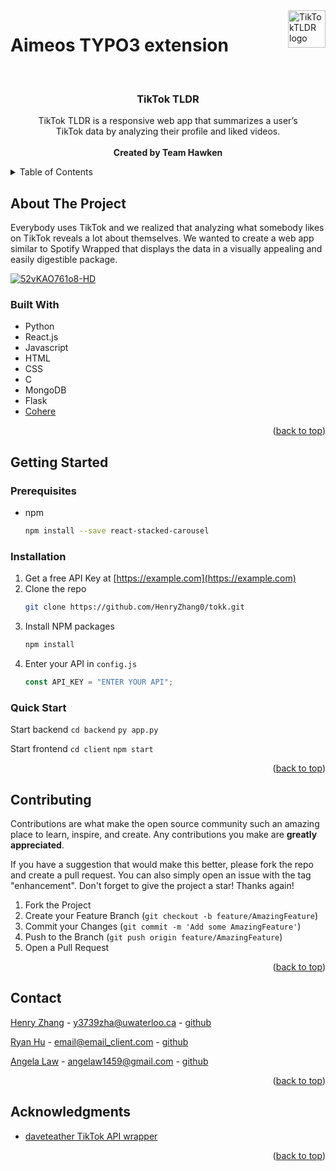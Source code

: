 <a href="https://henryzhang0.github.io/tokk/">
    <img src="https://raw.githubusercontent.com/HenryZhang0/tokk/main/client/src/logo.png" alt="TikTokTLDR logo" title="TikTokTLDR" align="right" height="60" />
</a>

# Aimeos TYPO3 extension
<div id="top"></div>
<!-- PROJECT LOGO -->

<br />
<div align="center">


<h3 align="center">TikTok TLDR</h3>
  <p align="center">
    TikTok TLDR is a responsive web app that summarizes a user’s <br />
    TikTok data by analyzing their profile and liked videos.
    <br />
    <br />
    <strong>Created by Team Hawken</strong>
  </p>
</div>

<!-- TABLE OF CONTENTS -->
<details>
  <summary>Table of Contents</summary>
  <ol>
    <li>
      <a href="#about-the-project">About The Project</a>
      <ul>
        <li><a href="#built-with">Built With</a></li>
      </ul>
    </li>
    <li>
      <a href="#getting-started">Getting Started</a>
      <ul>
        <li><a href="#prerequisites">Prerequisites</a></li>
        <li><a href="#installation">Installation</a></li>
        <li><a href="#quickstart">Quick Start</a></li>
      </ul>
    </li>
    <li><a href="#contributing">Contributing</a></li>
    <li><a href="#contact">Contact</a></li>
    <li><a href="#acknowledgments">Acknowledgments</a></li>
  </ol>
</details>

<!-- ABOUT THE PROJECT -->

## About The Project

Everybody uses TikTok and we realized that analyzing what somebody likes on TikTok reveals a lot about themselves. We wanted to create a web app similar to Spotify Wrapped that displays the data in a visually appealing and easily digestible package.

[![52vKAO761o8-HD](https://user-images.githubusercontent.com/92134792/169413680-47e7d741-9904-4201-9d79-b65677d12526.jpg)](https://www.youtube.com/watch?v=52vKAO761o8&ab_channel=RyanHu)


### Built With

- Python
- React.js
- Javascript
- HTML
- CSS
- C
- MongoDB
- Flask
- [Cohere](https://cohere.ai/)

<p align="right">(<a href="#top">back to top</a>)</p>

<!-- GETTING STARTED -->

## Getting Started

### Prerequisites

- npm
  ```sh
  npm install --save react-stacked-carousel
  ```

### Installation

1. Get a free API Key at [https://example.com](https://example.com)
2. Clone the repo
   ```sh
   git clone https://github.com/HenryZhang0/tokk.git
   ```
3. Install NPM packages
   ```sh
   npm install
   ```
4. Enter your API in `config.js`
   ```js
   const API_KEY = "ENTER YOUR API";
   ```

### Quick Start

Start backend
`cd backend`
`py app.py`

Start frontend
`cd client`
`npm start`

<p align="right">(<a href="#top">back to top</a>)</p>

<!-- CONTRIBUTING -->

## Contributing

Contributions are what make the open source community such an amazing place to learn, inspire, and create. Any contributions you make are **greatly appreciated**.

If you have a suggestion that would make this better, please fork the repo and create a pull request. You can also simply open an issue with the tag "enhancement".
Don't forget to give the project a star! Thanks again!

1. Fork the Project
2. Create your Feature Branch (`git checkout -b feature/AmazingFeature`)
3. Commit your Changes (`git commit -m 'Add some AmazingFeature'`)
4. Push to the Branch (`git push origin feature/AmazingFeature`)
5. Open a Pull Request

<p align="right">(<a href="#top">back to top</a>)</p>

<!-- CONTACT -->

## Contact

[Henry Zhang](https://www.linkedin.com/in/henryzhang0/) - y3739zha@uwaterloo.ca - [github](https://github.com/HenryZhang0)

[Ryan Hu](https://www.linkedin.com/in/ryannhu/) - email@email_client.com - [github](https://github.com/ryannhu)

[Angela Law](https://www.linkedin.com/in/angela-law-01267b188/) - angelaw1459@gmail.com - [github](https://github.com/torotuna)

<p align="right">(<a href="#top">back to top</a>)</p>

<!-- ACKNOWLEDGMENTS -->

## Acknowledgments

- [daveteather TikTok API wrapper](https://github.com/davidteather/TikTok-Api)

<p align="right">(<a href="#top">back to top</a>)</p>
